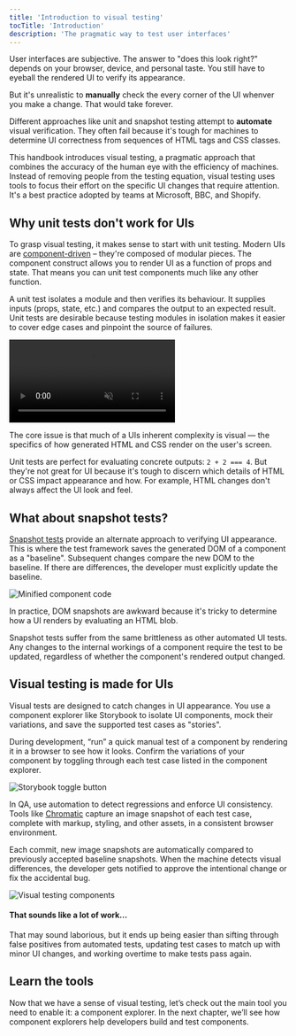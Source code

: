 ```yaml
---
title: 'Introduction to visual testing'
tocTitle: 'Introduction'
description: 'The pragmatic way to test user interfaces'
---
```


User interfaces are subjective. The answer to "does this look right?" depends on your browser, device, and personal taste. You still have to eyeball the rendered UI to verify its appearance.

But it's unrealistic to **manually** check the every corner of the UI whenver you make a change. That would take forever.

Different approaches like unit and snapshot testing attempt to **automate** visual verification. They often fail because it's tough for machines to determine UI correctness from sequences of HTML tags and CSS classes.

This handbook introduces visual testing, a pragmatic approach that combines the accuracy of the human eye with the efficiency of machines. Instead of removing people from the testing equation, visual testing uses tools to focus their effort on the specific UI changes that require attention. It's a best practice adopted by teams at Microsoft, BBC, and Shopify.

## Why unit tests don't work for UIs

To grasp visual testing, it makes sense to start with unit testing. Modern UIs are [component-driven](https://componentdriven.org/) – they're composed of modular pieces. The component construct allows you to render UI as a function of props and state. That means you can unit test components much like any other function.

A unit test isolates a module and then verifies its behaviour. It supplies inputs (props, state, etc.) and compares the output to an expected result. Unit tests are desirable because testing modules in isolation makes it easier to cover edge cases and pinpoint the source of failures.

<video autoPlay muted playsInline loop>
  <source
    src="/visual-testing-handbook/unit-testing-optimized.mp4"
    type="video/mp4"/>
</video>

The core issue is that much of a UIs inherent complexity is visual — the specifics of how generated HTML and CSS render on the user's screen.

Unit tests are perfect for evaluating concrete outputs: `2 + 2 === 4`. But they're not great for UI because it's tough to discern which details of HTML or CSS impact appearance and how. For example, HTML changes don't always affect the UI look and feel.

## What about snapshot tests?

[Snapshot tests](https://reactjs.org/docs/testing-recipes.html#snapshot-testing) provide an alternate approach to verifying UI appearance. This is where the test framework saves the generated DOM of a component as a "baseline". Subsequent changes compare the new DOM to the baseline. If there are differences, the developer must explicitly update the baseline.

![Minified component code](/visual-testing-handbook/code-visual-testing-optimized.png)

In practice, DOM snapshots are awkward because it's tricky to determine how a UI renders by evaluating an HTML blob.

Snapshot tests suffer from the same brittleness as other automated UI tests. Any changes to the internal workings of a component require the test to be updated, regardless of whether the component's rendered output changed.

## Visual testing is made for UIs

Visual tests are designed to catch changes in UI appearance. You use a component explorer like Storybook to isolate UI components, mock their variations, and save the supported test cases as "stories".

During development, “run” a quick manual test of a component by rendering it in a browser to see how it looks. Confirm the variations of your component by toggling through each test case listed in the component explorer.

![Storybook toggle button](/visual-testing-handbook/storybook-toggle-stories-optimized.png)

In QA, use automation to detect regressions and enforce UI consistency. Tools like [Chromatic](https://www.chromatic.com/) capture an image snapshot of each test case, complete with markup, styling, and other assets, in a consistent browser environment.

Each commit, new image snapshots are automatically compared to previously accepted baseline snapshots. When the machine detects visual differences, the developer gets notified to approve the intentional change or fix the accidental bug.

![Visual testing components](/visual-testing-handbook/component-visual-testing.gif)

#### That sounds like a lot of work...

That may sound laborious, but it ends up being easier than sifting through false positives from automated tests, updating test cases to match up with minor UI changes, and working overtime to make tests pass again.

## Learn the tools

Now that we have a sense of visual testing, let’s check out the main tool you need to enable it: a component explorer. In the next chapter, we’ll see how component explorers help developers build and test components.

